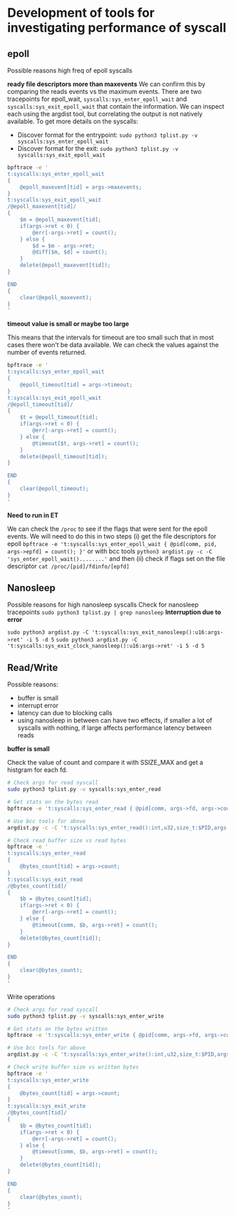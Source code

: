 # Development of tools for investigating performance of syscall

## epoll

Possible reasons high freq of epoll syscalls

**ready file descriptors more than maxevents**
We can confirm this by comparing the reads events vs the maximum events. There are two tracepoints for epoll_wait, `syscalls:sys_enter_epoll_wait` and `syscalls:sys_exit_epoll_wait` that contain the information. We can inspect each using the argdist tool, but correlating the output is not natively available. To get more details on the syscalls:
- Discover format for the entrypoint: `sudo python3 tplist.py -v syscalls:sys_enter_epoll_wait`
- Discover format for the exit: `sudo python3 tplist.py -v syscalls:sys_exit_epoll_wait`

```bash
bpftrace -e '
t:syscalls:sys_enter_epoll_wait 
{
    @epoll_maxevent[tid] = args->maxevents;
}
t:syscalls:sys_exit_epoll_wait
/@epoll_maxevent[tid]/
{
    $m = @epoll_maxevent[tid];
    if(args->ret < 0) {
        @err[-args->ret] = count();
    } else {
        $d = $m - args->ret;
        @diff[$m, $d] = count();
    }
    delete(@epoll_maxevent[tid]);
}

END
{
    clear(@epoll_maxevent);
}
'
```

**timeout value is small or maybe too large**

This means that the intervals for timeout are too small such that in most cases there won't be data available. We can check the values against the number of events returned.

```bash
bpftrace -e '
t:syscalls:sys_enter_epoll_wait 
{
    @epoll_timeout[tid] = args->timeout;
}
t:syscalls:sys_exit_epoll_wait
/@epoll_timeout[tid]/
{
    $t = @epoll_timeout[tid];
    if(args->ret < 0) {
        @err[-args->ret] = count();
    } else {
        @timeout[$t, args->ret] = count();
    }
    delete(@epoll_timeout[tid]);
}

END
{
    clear(@epoll_timeout);
}
'
```

**Need to run in ET**

We can check the `/proc` to see if the flags that were sent for the epoll events. We will need to do this in two steps (i) get the file descriptors for epoll `bpftrace -e 't:syscalls:sys_enter_epoll_wait { @pid[comm, pid, args->epfd] = count(); }'` or with bcc tools `python3 argdist.py -c -C 'sys_enter_epoll_wait()........'` and then (ii) check if flags set on the file descriptor `cat /proc/[pid]/fdinfo/[epfd]`

## Nanosleep

Possible reasons for high nanosleep syscalls
Check for nanosleep tracepoints `sudo python3 tplist.py | grep nanosleep`
**Interruption due to error**

`sudo python3 argdist.py -C 't:syscalls:sys_exit_nanosleep():u16:args->ret' -i 5 -d 5`
`sudo python3 argdist.py -C 't:syscalls:sys_exit_clock_nanosleep():u16:args->ret' -i 5 -d 5`

## Read/Write

Possible reasons:
- buffer is small
- interrupt error
- latency can due to blocking calls
- using nanosleep in between can have two effects, if smaller a lot of syscalls with nothing,  if large affects performance latency between reads

**buffer is small**

Check the value of count and compare it with SSIZE_MAX and get a histgram for each fd.

```bash
# Check args for read syscall
sudo python3 tplist.py -v syscalls:sys_enter_read

# Get stats on the bytes read
bpftrace -e 't:syscalls:sys_enter_read { @pid[comm, args->fd, args->count] = count(); }'

# Use bcc tools for above
argdist.py -c -C 't:syscalls:sys_enter_read():int,u32,size_t:$PID,args->fd,args->count'

# Check read buffer size vs read bytes
bpftrace -e '
t:syscalls:sys_enter_read 
{
    @bytes_count[tid] = args->count;
}
t:syscalls:sys_exit_read
/@bytes_count[tid]/
{
    $b = @bytes_count[tid];
    if(args->ret < 0) {
        @err[-args->ret] = count();
    } else {
        @timeout[comm, $b, args->ret] = count();
    }
    delete(@bytes_count[tid]);
}

END
{
    clear(@bytes_count);
}
'
```

Write operations

```bash
# Check args for read syscall
sudo python3 tplist.py -v syscalls:sys_enter_write

# Get stats on the bytes written
bpftrace -e 't:syscalls:sys_enter_write { @pid[comm, args->fd, args->count] = count(); }'

# Use bcc tools for above
argdist.py -c -C 't:syscalls:sys_enter_write():int,u32,size_t:$PID,args->fd,args->count'

# Check write buffer size vs written bytes
bpftrace -e '
t:syscalls:sys_enter_write 
{
    @bytes_count[tid] = args->count;
}
t:syscalls:sys_exit_write
/@bytes_count[tid]/
{
    $b = @bytes_count[tid];
    if(args->ret < 0) {
        @err[-args->ret] = count();
    } else {
        @timeout[comm, $b, args->ret] = count();
    }
    delete(@bytes_count[tid]);
}

END
{
    clear(@bytes_count);
}
'
```

